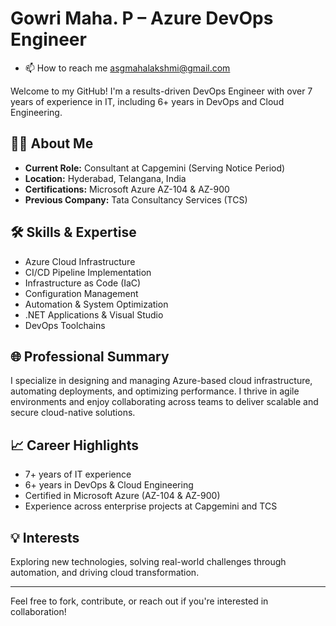 # Gowri Maha. P – Azure DevOps Engineer

- 📫 How to reach me asgmahalakshmi@gmail.com

Welcome to my GitHub! I'm a results-driven DevOps Engineer with over 7 years of experience in IT, including 6+ years in DevOps and Cloud Engineering.

## 👩‍💻 About Me

- **Current Role:** Consultant at Capgemini (Serving Notice Period)
- **Location:** Hyderabad, Telangana, India
- **Certifications:** Microsoft Azure AZ-104 & AZ-900
- **Previous Company:** Tata Consultancy Services (TCS)

## 🛠️ Skills & Expertise

- Azure Cloud Infrastructure
- CI/CD Pipeline Implementation
- Infrastructure as Code (IaC)
- Configuration Management
- Automation & System Optimization
- .NET Applications & Visual Studio
- DevOps Toolchains

## 🌐 Professional Summary

I specialize in designing and managing Azure-based cloud infrastructure, automating deployments, and optimizing performance. I thrive in agile environments and enjoy collaborating across teams to deliver scalable and secure cloud-native solutions.

## 📈 Career Highlights

- 7+ years of IT experience
- 6+ years in DevOps & Cloud Engineering
- Certified in Microsoft Azure (AZ-104 & AZ-900)
- Experience across enterprise projects at Capgemini and TCS

## 💡 Interests

Exploring new technologies, solving real-world challenges through automation, and driving cloud transformation.

---

Feel free to fork, contribute, or reach out if you're interested in collaboration!
